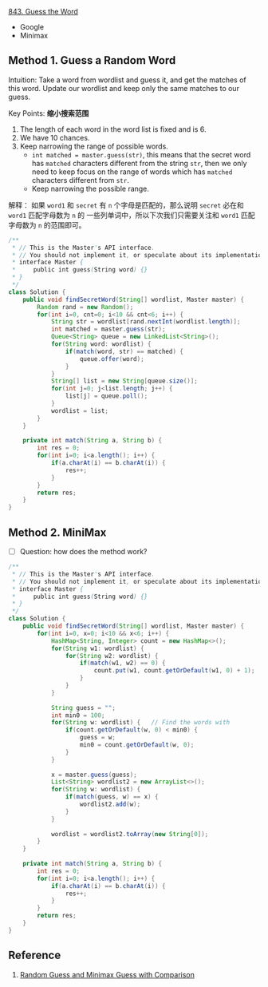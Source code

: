 [843. Guess the Word](https://leetcode.com/problems/guess-the-word/)

* Google
* Minimax


## Method 1. Guess a Random Word
Intuition:
Take a word from wordlist and guess it, and get the matches of this word.
Update our wordlist and keep only the same matches to our guess.

Key Points: **缩小搜索范围**
1. The length of each word in the word list is fixed and is 6.
2. We have 10 chances.
3. Keep narrowing the range of possible words.
	* `int matched = master.guess(str)`, this means that the secret word has `matched` 
	  characters different from the string `str`, then we only need to keep focus on the range 
	  of words which has `matched` characters different from `str`.
    * Keep narrowing the possible range.

解释：
如果 `word1` 和 `secret` 有 `n` 个字母是匹配的，那么说明 `secret` 必在和 `word1` 匹配字母数为 `n` 的
一些列单词中，所以下次我们只需要关注和 `word1` 匹配字母数为 `n` 的范围即可。

```java
/**
 * // This is the Master's API interface.
 * // You should not implement it, or speculate about its implementation
 * interface Master {
 *     public int guess(String word) {}
 * }
 */
class Solution {
    public void findSecretWord(String[] wordlist, Master master) {
        Random rand = new Random();
        for(int i=0, cnt=0; i<10 && cnt<6; i++) {
            String str = wordlist[rand.nextInt(wordlist.length)];
            int matched = master.guess(str);
            Queue<String> queue = new LinkedList<String>();
            for(String word: wordlist) {
                if(match(word, str) == matched) {
                    queue.offer(word);
                }
            }
            String[] list = new String[queue.size()];
            for(int j=0; j<list.length; j++) {
                list[j] = queue.poll();
            }
            wordlist = list;
        }
    }
    
    private int match(String a, String b) {
        int res = 0;
        for(int i=0; i<a.length(); i++) {
            if(a.charAt(i) == b.charAt(i)) {
                res++;
            }
        }
        return res;
    }
}
```


## Method 2. MiniMax
- [ ] Question: how does the method work?

```java
/**
 * // This is the Master's API interface.
 * // You should not implement it, or speculate about its implementation
 * interface Master {
 *     public int guess(String word) {}
 * }
 */
class Solution {
    public void findSecretWord(String[] wordlist, Master master) {
        for(int i=0, x=0; i<10 && x<6; i++) {
            HashMap<String, Integer> count = new HashMap<>();
            for(String w1: wordlist) {
                for(String w2: wordlist) {
                    if(match(w1, w2) == 0) {
                        count.put(w1, count.getOrDefault(w1, 0) + 1);
                    }
                }
            }
            
            String guess = "";
            int min0 = 100;
            for(String w: wordlist) {	// Find the words with 
                if(count.getOrDefault(w, 0) < min0) {
                    guess = w;
                    min0 = count.getOrDefault(w, 0);
                }
            }
            
            x = master.guess(guess);
            List<String> wordlist2 = new ArrayList<>();
            for(String w: wordlist) {
                if(match(guess, w) == x) {
                    wordlist2.add(w);
                }
            }
            
            wordlist = wordlist2.toArray(new String[0]);
        }
    }
    
    private int match(String a, String b) {
        int res = 0;
        for(int i=0; i<a.length(); i++) {
            if(a.charAt(i) == b.charAt(i)) {
                res++;
            }
        }
        return res;
    }
}
```


## Reference
1. [Random Guess and Minimax Guess with Comparison](https://leetcode.com/problems/guess-the-word/discuss/133862/Random-Guess-and-Minimax-Guess-with-Comparison)
